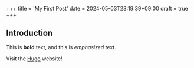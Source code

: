 +++
title = 'My First Post'
date = 2024-05-03T23:19:39+09:00
draft = true
+++
## Introduction

This is **bold** text, and this is *emphasized* text.

Visit the [Hugo](https://gohugo.io) website!

